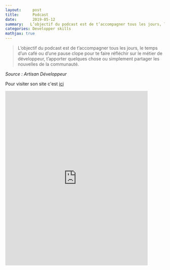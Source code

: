 ```yaml
---
layout:     post
title:      Podcast
date:       2019-05-12
summary:   L’objectif du podcast est de t’accompagner tous les jours, le temps d’un café ou d’une pause clope pour te faire réfléchir.
categories: Developper skills
mathjax: true
---
```



>L’objectif du podcast est de t’accompagner tous les jours, le temps d’un café ou d’une pause clope pour te faire réfléchir sur le métier de développeur, t’apporter quelques chose ou simplement partager les nouvelles de la communauté.

<cite title="author">Source : Artisan Développeur</cite>

Pour visiter son site c'est [ici](http://artisandeveloppeur.fr/)

<div class="center">
<iframe height="550px" width="450px" frameborder="0" src="https://widget.ausha.co/index.html?showId=BxW2S9Mex0Vb&playlist=true&color=%2372238e&display=horizontal&v=2&mode=latest&height=400px"></iframe>
</div>